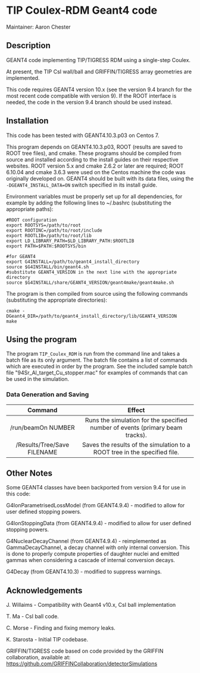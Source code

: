 # TIP Coulex-RDM Geant4 code

Maintainer: Aaron Chester

## Description

GEANT4 code implementing TIP/TIGRESS RDM using a single-step Coulex.

At present, the TIP CsI wall/ball and GRIFFIN/TIGRESS array geometries are implemented.

This code requires GEANT4 version 10.x (see the version 9.4 branch for the most recent code compatible with version 9).  If the ROOT interface is needed, the code in the version 9.4 branch should be used instead.

## Installation

This code has been tested with GEANT4.10.3.p03 on Centos 7.

This program depends on GEANT4.10.3.p03, ROOT (results are saved to ROOT tree files), and cmake.  These programs should be compiled from source and installed according to the install guides on their respective websites. ROOT version 5.x and cmake 2.6.2 or later are required; ROOT 6.10.04 and cmake 3.6.3 were used on the Centos machine the code was originally developed on. GEANT4 should be built with its data files, using the `-DGEANT4_INSTALL_DATA=ON` switch specified in its install guide.

Environment variables must be properly set up for all dependencies, for example by adding the following lines to ~/.bashrc (substituting the appropriate paths):

```
#ROOT configuration
export ROOTSYS=/path/to/root
export ROOTINC=/path/to/root/include
export ROOTLIB=/path/to/root/lib
export LD_LIBRARY_PATH=$LD_LIBRARY_PATH:$ROOTLIB
export PATH=$PATH:$ROOTSYS/bin
```

```
#for GEANT4
export G4INSTALL=/path/to/geant4_install_directory
source $G4INSTALL/bin/geant4.sh
#substitute GEANT4_VERSION in the next line with the appropriate directory
source $G4INSTALL/share/GEANT4_VERSION/geant4make/geant4make.sh
```

The program is then compiled from source using the following commands (substituting the appropriate directories):

```
cmake -DGeant4_DIR=/path/to/geant4_install_directory/lib/GEANT4_VERSION
make
```

## Using the program

The program `TIP_Coulex_RDM` is run from the command line and takes a batch file as its only argument.  The batch file contains a list of commands which are executed in order by the program.  See the included sample batch file "94Sr_Al_target_Cu_stopper.mac" for examples of commands that can be used in the simulation.  

### Data Generation and Saving

|**Command**|**Effect**|
|:---:|:---:|
| /run/beamOn NUMBER | Runs the simulation for the specified number of events (primary beam tracks). |
| /Results/Tree/Save FILENAME | Saves the results of the simulation to a ROOT tree in the specified file. |

## Other Notes

Some GEANT4 classes have been backported from version 9.4 for use in this code:

G4IonParametrisedLossModel (from GEANT4.9.4) - modified to allow for user defined stopping powers.

G4IonStoppingData (from GEANT4.9.4) - modified to allow for user defined stopping powers.

G4NuclearDecayChannel (from GEANT4.9.4) - reimplemented as GammaDecayChannel, a decay channel with only internal conversion.  This is done to properly compute properties of daughter nuclei and emitted gammas when considering a cascade of internal conversion decays.

G4Decay (from GEANT4.10.3) - modified to suppress warnings.

## Acknowledgements

J. Willaims - Compatibility with Geant4 v10.x, CsI ball implementation 

T. Ma - CsI ball code.

C. Morse - Finding and fixing memory leaks.

K. Starosta - Initial TIP codebase.

GRIFFIN/TIGRESS code based on code provided by the GRIFFIN collaboration, available at: https://github.com/GRIFFINCollaboration/detectorSimulations
